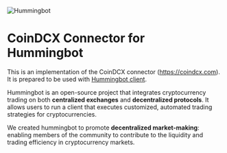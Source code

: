 ![Hummingbot](https://i.ibb.co/X5zNkKw/blacklogo-with-text.png)

# CoinDCX Connector for Hummingbot
This is an implementation of the CoinDCX connector (https://coindcx.com). It is prepared to be used with [Hummingbot client](https://github.com/hummingbot/hummingbot).

Hummingbot is an open-source project that integrates cryptocurrency trading on both **centralized exchanges** and **decentralized protocols**. It allows users to run a client that executes customized, automated trading strategies for cryptocurrencies.

We created hummingbot to promote **decentralized market-making**: enabling members of the community to contribute to the liquidity and trading efficiency in cryptocurrency markets.

